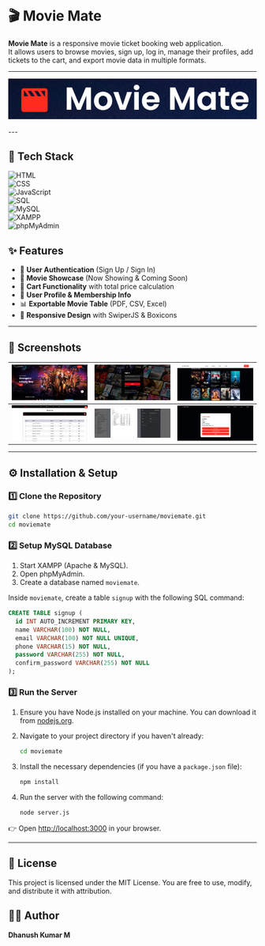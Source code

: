 # 🎬 Movie Mate

**Movie Mate** is a responsive movie ticket booking web application.  
It allows users to browse movies, sign up, log in, manage their profiles, add tickets to the cart, and export movie data in multiple formats.  

---
<p align="center">
  <img src="screenshots/logo.png" alt="Movie Mate Logo" width="1000"/>
</p>
---

## 🧱 Tech Stack  

![HTML](https://img.shields.io/badge/HTML-HTML-orange?style=for-the-badge&logo=html5&logoColor=orange)  
![CSS](https://img.shields.io/badge/CSS-CSS-blue?style=for-the-badge&logo=css3&logoColor=blue)  
![JavaScript](https://img.shields.io/badge/JavaScript-JS-yellow?style=for-the-badge&logo=javascript&logoColor=yellow)  
![SQL](https://img.shields.io/badge/SQL-Database-blueviolet?style=for-the-badge&logo=database&logoColor=white)  
![MySQL](https://img.shields.io/badge/MySQL-Database-lightblue?style=for-the-badge&logo=mysql&logoColor=blue)  
![XAMPP](https://img.shields.io/badge/XAMPP-Server-orange?style=for-the-badge&logo=xampp&logoColor=orange)  
![phpMyAdmin](https://img.shields.io/badge/phpMyAdmin-DB_Manager-red?style=for-the-badge&logo=phpmyadmin&logoColor=blue)  

## ✨ Features

- 🔐 **User Authentication** (Sign Up / Sign In)  
- 🎥 **Movie Showcase** (Now Showing & Coming Soon)  
- 🛒 **Cart Functionality** with total price calculation  
- 👤 **User Profile & Membership Info**  
- 📊 **Exportable Movie Table** (PDF, CSV, Excel)  
- 📱 **Responsive Design** with SwiperJS & Boxicons  

---

## 📸 Screenshots  

| ![Landing Page](screenshots/mm_landing.png) | ![Sign Up Page](screenshots/mm_signup.png) | ![Movies Page](screenshots/mm_movies.png) |
|------------------------------------------|--------------------------------------------|-------------------------------------------|
| ![Cart Page](screenshots/mm_cart.png)    | ![General Screenshot](screenshots/Screenshot%202025-08-30%20173144.png) | ![Profile Page](screenshots/mm_profile.png) |

---

## ⚙️ Installation & Setup  

### 1️⃣ Clone the Repository  
```bash
git clone https://github.com/your-username/moviemate.git
cd moviemate
```

### 2️⃣ Setup MySQL Database

1. Start XAMPP (Apache & MySQL).
2. Open phpMyAdmin.
3. Create a database named `moviemate`.

Inside `moviemate`, create a table `signup` with the following SQL command:

```sql
CREATE TABLE signup (
  id INT AUTO_INCREMENT PRIMARY KEY,
  name VARCHAR(100) NOT NULL,
  email VARCHAR(100) NOT NULL UNIQUE,
  phone VARCHAR(15) NOT NULL,
  password VARCHAR(255) NOT NULL,
  confirm_password VARCHAR(255) NOT NULL
);
```

### 3️⃣ Run the Server

1. Ensure you have Node.js installed on your machine. You can download it from [nodejs.org](https://nodejs.org/).
2. Navigate to your project directory if you haven't already:

   ```bash
   cd moviemate
   ```

3. Install the necessary dependencies (if you have a `package.json` file):

   ```bash
   npm install
   ```

4. Run the server with the following command:

   ```bash
   node server.js
   ```

👉 Open [http://localhost:3000](http://localhost:3000) in your browser.

---

## 📜 License

This project is licensed under the MIT License. You are free to use, modify, and distribute it with attribution.

## 👨‍💻 Author

**Dhanush Kumar M**  
